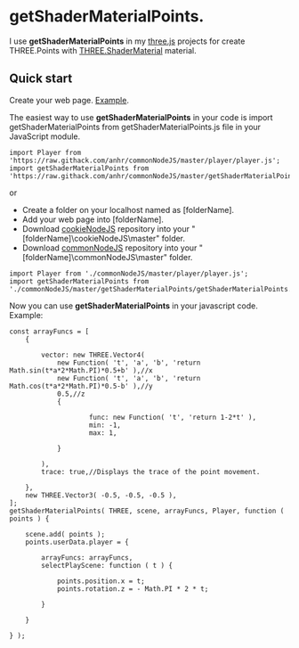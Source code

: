 # getShaderMaterialPoints.

I use <b>getShaderMaterialPoints</b> in my [three.js](https://threejs.org/) projects for create THREE.Points with [THREE.ShaderMaterial](https://threejs.org/docs/index.html#api/en/materials/ShaderMaterial) material.

## Quick start

Create your web page. [Example](https://threejs.org/docs/index.html#manual/en/introduction/Creating-a-scene).

The easiest way to use <b>getShaderMaterialPoints</b> in your code is import getShaderMaterialPoints from getShaderMaterialPoints.js file in your JavaScript module.
```
import Player from 'https://raw.githack.com/anhr/commonNodeJS/master/player/player.js';
import getShaderMaterialPoints from 'https://raw.githack.com/anhr/commonNodeJS/master/getShaderMaterialPoints/getShaderMaterialPoints.js';
```
or
* Create a folder on your localhost named as [folderName].
* Add your web page into [folderName].
* Download [cookieNodeJS](https://github.com/anhr/cookieNodeJS) repository into your "[folderName]\cookieNodeJS\master" folder.
* Download [commonNodeJS](https://github.com/anhr/commonNodeJS) repository into your "[folderName]\commonNodeJS\master" folder.
```
import Player from './commonNodeJS/master/player/player.js';
import getShaderMaterialPoints from './commonNodeJS/master/getShaderMaterialPoints/getShaderMaterialPoints.js';
```
Now you can use <b>getShaderMaterialPoints</b> in your javascript code. Example:
```
const arrayFuncs = [
	{

		vector: new THREE.Vector4( 
			new Function( 't', 'a', 'b', 'return Math.sin(t*a*2*Math.PI)*0.5+b' ),//x
			new Function( 't', 'a', 'b', 'return Math.cos(t*a*2*Math.PI)*0.5-b' ),//y
			0.5,//z
			{

					func: new Function( 't', 'return 1-2*t' ),
					min: -1,
					max: 1,

			}

		),
		trace: true,//Displays the trace of the point movement.

	},
	new THREE.Vector3( -0.5, -0.5, -0.5 ),
];
getShaderMaterialPoints( THREE, scene, arrayFuncs, Player, function ( points ) {

	scene.add( points );
	points.userData.player = {

		arrayFuncs: arrayFuncs,
		selectPlayScene: function ( t ) {

			points.position.x = t;
			points.rotation.z = - Math.PI * 2 * t;

		}

	}

} );
```

